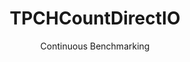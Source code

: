 ---
layout: docu
title: TPCHCountDirectIO
subtitle: Continuous Benchmarking
selected: Startup
expanded: Benchmarking
benchmark: /individual_results/TPCHCountDirectIO.html
---